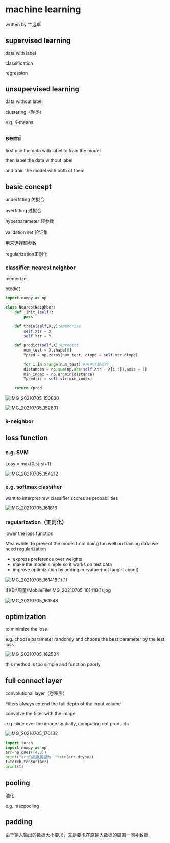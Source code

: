 # machine learning

written by 牛远卓

## supervised learning

data with label 

classification

regression



## unsupervised learning

data without label

clustering（聚类）

e.g. K-means



## semi

first use the data with label to train the model

then label the data without label

and train the model with both of them



## basic concept

underfitting 欠拟合

overfitting 过拟合



hyperparameter 超参数

validation set 验证集

用来选择超参数



regularization正则化



### classifier: nearest neighbor

memorize

predict

```python
import numpy as np

class NearestNeighbor:
	def _init_(self):
        pass
    
    def train(self,X,y):#memorize
        self.Xtr = X
        self.Ytr = Y
   	
    def predict(self,X):#predict
        num_test = X.shape[0]
        Ypred = np.zeros(num_test, dtype = self.ytr.dtype)
        
        for i in xrange(num_test):#离中点最近的
		distances = np.sum(np.abs(self.Xtr - X[i,:]),axis = 1)
        min_index = np.argmin(distance)
        Ypred[i] = self.ytr[min_index]
        
    return Ypred
```

![IMG_20210705_150830](D:\周董\MobileFile\IMG_20210705_150830.jpg)

![IMG_20210705_152831](D:\周董\MobileFile\IMG_20210705_152831.jpg)

### k-neighbor





## loss function

### e.g. SVM

Loss = max{0,sj-si+1}



![IMG_20210705_154212](D:\周董\MobileFile\IMG_20210705_154212.jpg)



### e.g. softmax classifier

want to interpret raw classifier scores as probabilities



![IMG_20210705_161816](D:\周董\MobileFile\IMG_20210705_161816.jpg)



### regularization（正则化）

lower the loss function

Meanwhile, to prevent the model from doing too well on training data we need regularization

- express preference over weights
- make the model simple so it works on test data
- improve optimization by adding curvature(not taught about)

![IMG_20210705_161418(1)(1)](D:\周董\MobileFile\IMG_20210705_161418(1)(1).jpg)

![](D:\周董\MobileFile\IMG_20210705_161418(1).jpg

![IMG_20210705_161548](D:\周董\MobileFile\IMG_20210705_161548.jpg)



## optimization

to minimize the loss

e.g. choose parameter randomly and choose the best parameter by the lest loss

![IMG_20210705_162534](D:\周董\MobileFile\IMG_20210705_162534.jpg)

this method is too simple and function poorly





## full connect layer

convolutional  layer（卷积层）

Filters always extend the full depth of the input volume

convolve the filter with the image

e.g. slide over the image spatially, computing dot products

![IMG_20210705_170132](D:\周董\MobileFile\IMG_20210705_170132.jpg)





```python
import torch
import numpy as np
arr=np.ones((4,3))
print("arr的数据类型为："+str(arr.dtype))
t=torch.tensor(arr)
print(t)
```



## pooling

池化

e.g. maxpooling



## padding

由于输入输出的数据大小要求，又是要求在原输入数据的周围一圈补数据
